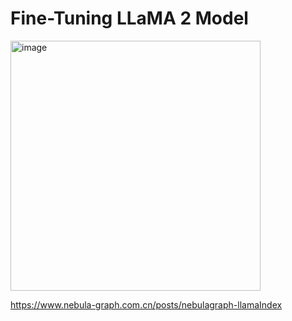 # Fine-Tuning LLaMA 2 Model

<img src="https://github.com/raidery/llama2-finetunine/assets/522648/fbef29dd-eb04-453c-b3d3-b30f6ec2436a" alt="image" width="400px">

https://www.nebula-graph.com.cn/posts/nebulagraph-llamaIndex
